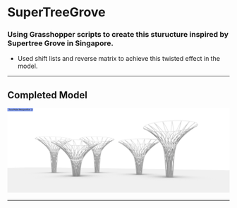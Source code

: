 # SuperTreeGrove
### Using Grasshopper scripts to create this sturucture inspired by Supertree Grove in Singapore.

* Used shift lists and reverse matrix to achieve this twisted effect in the model.

---

## Completed Model
![](2.jpg)

---
